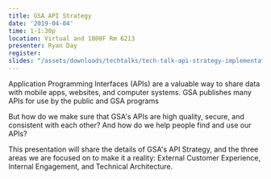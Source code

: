 ```yaml
---
title: GSA API Strategy
date: '2019-04-04'
time: 1-1:30p
location: Virtual and 1800F Rm 6213
presenter: Ryan Day
register:
slides: "/assets/downloads/techtalks/tech-talk-api-strategy-implementation.pdf"
---
```


Application Programming Interfaces (APIs) are a valuable way to share data with mobile apps, websites, and computer systems. GSA publishes many APIs for use by the public and GSA programs

But how do we make sure that GSA's APIs are high quality, secure, and consistent with each other? And how do we help people find and use our APIs?

This presentation will share the details of GSA's API Strategy, and the three areas we are focused on to make it a reality: External Customer Experience, Internal Engagement, and Technical Architecture.

